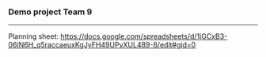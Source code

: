 ### Demo project Team 9

***

Planning sheet: https://docs.google.com/spreadsheets/d/1jGCxB3-06lN6H_q5raccaeuxKgJyFH49UPvXUL489-8/edit#gid=0 
